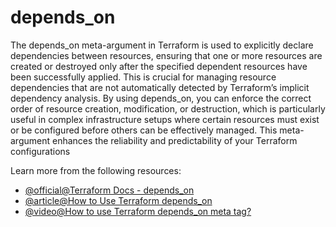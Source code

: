 # depends_on

The depends_on meta-argument in Terraform is used to explicitly declare dependencies between resources, ensuring that one or more resources are created or destroyed only after the specified dependent resources have been successfully applied. This is crucial for managing resource dependencies that are not automatically detected by Terraform’s implicit dependency analysis. By using depends_on, you can enforce the correct order of resource creation, modification, or destruction, which is particularly useful in complex infrastructure setups where certain resources must exist or be configured before others can be effectively managed. This meta-argument enhances the reliability and predictability of your Terraform configurations

Learn more from the following resources:

- [@official@Terraform Docs - depends_on](https://developer.hashicorp.com/terraform/language/meta-arguments/depends_on)
- [@article@How to Use Terraform depends_on](https://spacelift.io/blog/terraform-depends-on)
- [@video@How to use Terraform depends_on meta tag?](https://www.youtube.com/watch?v=v0Qt-ltvmXU)

